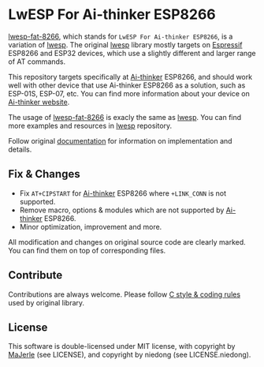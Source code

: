 # LwESP For Ai-thinker ESP8266

[lwesp-fat-8266](https://github.com/niedong/lwesp-fat-8266), which stands for `LwESP For Ai-thinker ESP8266`, is a variation of [lwesp](https://github.com/MaJerle/lwesp). The original [lwesp](https://github.com/MaJerle/lwesp) library mostly targets on [Espressif](https://github.com/espressif) ESP8266 and ESP32 devices, which use a slightly different and larger range of AT commands.

This repository targets specifically at [Ai-thinker](https://github.com/Ai-Thinker-Open) ESP8266, and should work well with other device that use Ai-thinker ESP8266 as a solution, such as ESP-01S, ESP-07, etc. You can find more information about your device on [Ai-thinker website](https://docs.ai-thinker.com/en/esp8266).

The usage of [lwesp-fat-8266](https://github.com/niedong/lwesp-fat-8266) is exacly the same as [lwesp](https://github.com/MaJerle/lwesp). You can find more examples and resources in [lwesp](https://github.com/MaJerle/lwesp) repository.

Follow original [documentation](https://docs.majerle.eu/projects/lwesp/) for information on implementation and details.

## Fix & Changes

- Fix `AT+CIPSTART` for [Ai-thinker](https://github.com/Ai-Thinker-Open) ESP8266 where `+LINK_CONN` is not supported.
- Remove macro, options & modules which are not supported by [Ai-thinker](https://github.com/Ai-Thinker-Open) ESP8266.
- Minor optimization, improvement and more.

All modification and changes on original source code are clearly marked. You can find them on top of corresponding files.

## Contribute

Contributions are always welcome. Please follow [C style & coding rules](https://github.com/MaJerle/c-code-style) used by original library.

## License

This software is double-licensed under MIT license, with copyright by [MaJerle](https://github.com/MaJerle) (see LICENSE), and copyright by niedong (see LICENSE.niedong).
